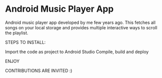 # Android Music Player App

Android music player app developed by me few years ago. This fetches all songs on your local storage and provides multiple interactive ways to scroll the playlist. 

STEPS TO INSTALL:

Import the code as project to Android Studio 
Compile, build and deploy

ENJOY

CONTRIBUTIONS ARE INVITED :)
